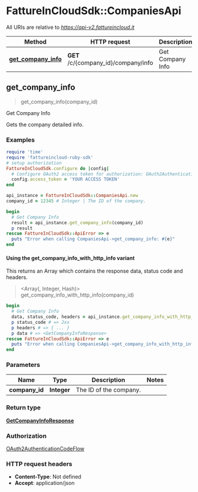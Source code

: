 # FattureInCloudSdk::CompaniesApi

All URIs are relative to *https://api-v2.fattureincloud.it*

| Method | HTTP request | Description |
| ------ | ------------ | ----------- |
| [**get_company_info**](CompaniesApi.md#get_company_info) | **GET** /c/{company_id}/company/info | Get Company Info |


## get_company_info

> <GetCompanyInfoResponse> get_company_info(company_id)

Get Company Info

Gets the company detailed info.

### Examples

```ruby
require 'time'
require 'fattureincloud-ruby-sdk'
# setup authorization
FattureInCloudSdk.configure do |config|
  # Configure OAuth2 access token for authorization: OAuth2AuthenticationCodeFlow
  config.access_token = 'YOUR ACCESS TOKEN'
end

api_instance = FattureInCloudSdk::CompaniesApi.new
company_id = 12345 # Integer | The ID of the company.

begin
  # Get Company Info
  result = api_instance.get_company_info(company_id)
  p result
rescue FattureInCloudSdk::ApiError => e
  puts "Error when calling CompaniesApi->get_company_info: #{e}"
end
```

#### Using the get_company_info_with_http_info variant

This returns an Array which contains the response data, status code and headers.

> <Array(<GetCompanyInfoResponse>, Integer, Hash)> get_company_info_with_http_info(company_id)

```ruby
begin
  # Get Company Info
  data, status_code, headers = api_instance.get_company_info_with_http_info(company_id)
  p status_code # => 2xx
  p headers # => { ... }
  p data # => <GetCompanyInfoResponse>
rescue FattureInCloudSdk::ApiError => e
  puts "Error when calling CompaniesApi->get_company_info_with_http_info: #{e}"
end
```

### Parameters

| Name | Type | Description | Notes |
| ---- | ---- | ----------- | ----- |
| **company_id** | **Integer** | The ID of the company. |  |

### Return type

[**GetCompanyInfoResponse**](GetCompanyInfoResponse.md)

### Authorization

[OAuth2AuthenticationCodeFlow](../README.md#OAuth2AuthenticationCodeFlow)

### HTTP request headers

- **Content-Type**: Not defined
- **Accept**: application/json

